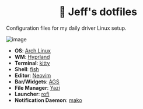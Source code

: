 <h1 align="center">
  <b>🪷 Jeff's dotfiles</b>
</h1>

Configuration files for my daily driver Linux setup.

![image](https://github.com/user-attachments/assets/5320d757-c796-4b03-bf39-087beab32a7e)

- **OS**: [Arch Linux](https://archlinux.org/)
- **WM**: [Hyprland](https://github.com/hyprwm/Hyprland)
- **Terminal**: [kitty](https://github.com/kovidgoyal/kitty)
- **Shell**: [fish](https://github.com/fish-shell/fish-shell)
- **Editor**: [Neovim](https://github.com/neovim/neovim)
- **Bar/Widgets**: [AGS](https://github.com/Aylur/ags) 
- **File Manager**: [Yazi](https://github.com/sxyazi/yazi)
- **Launcher**: [rofi](https://github.com/lbonn/rofi)
- **Notification Daemon**: [mako](https://github.com/emersion/mako)

